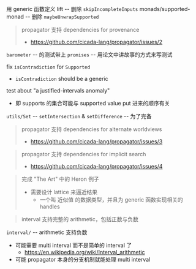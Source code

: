 用 generic 函数定义 lift -- 删除 `skipIncompleteInputs`
monads/supported-monad -- 删除 `maybeUnwrapSupported`

> propagator 支持 dependencies for provenance
>
> - https://github.com/cicada-lang/propagator/issues/2

`barometer` -- 的测试带上 `promises` -- 用论文中讲故事的方式来写测试

fix `isContradiction` for `Supported`

- `isContradiction` should be a generic

test about "a justified-intervals anomaly"

- 即 supports 的集合可能与 supported value put 进来的顺序有关

`utils/Set` -- `setIntersection` & `setDifference` -- 为了完备

> propagator 支持 dependencies for alternate worldviews
>
> - https://github.com/cicada-lang/propagator/issues/3

> propagator 支持 dependencies for implicit search
>
> - https://github.com/cicada-lang/propagator/issues/4

> 完成 "The Art" 中的 Heron 例子
>
> - 需要设计 lattice 来逼近结果
>   - 一个叫 近似值 的数据类型，并且为 generic 函数实现相关的 handles

> interval 支持完整的 arithmetic，包括正数与负数

`interval/` -- arithmetic 支持负数

- 可能需要 multi interval 而不是简单的 interval 了
  - https://en.wikipedia.org/wiki/Interval_arithmetic
- 可能 propagator 本身的分支机制就能处理 multi interval
